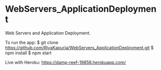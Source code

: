 # WebServers_ApplicationDeployment
Web Servers and Application Deployment.

To run the app: 
$ git clone https://github.com/RiyaKapuria/WebServers_ApplicationDeployment.git
$ npm install
$ npm start


Live with Heroku:
https://damp-reef-19856.herokuapp.com/
